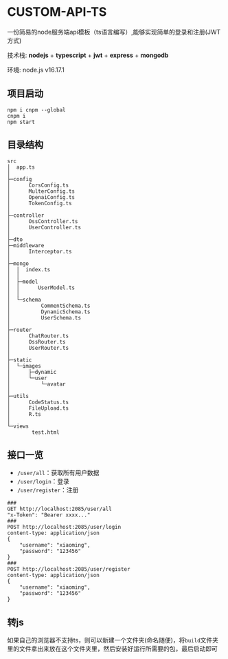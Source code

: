 

# CUSTOM-API-TS

一份简易的node服务端api模板（ts语言编写）,能够实现简单的登录和注册(JWT方式)

技术栈: **nodejs** + **typescript** + **jwt** + **express** + **mongodb**

环境: node.js v16.17.1



## 项目启动

```shell
npm i cnpm --global
cnpm i
npm start
```



## 目录结构

```
src
│  app.ts
│
├─config
│      CorsConfig.ts
│      MulterConfig.ts
│      OpenaiConfig.ts
│      TokenConfig.ts
│
├─controller
│      OssController.ts
│      UserController.ts
│
├─dto
├─middleware
│      Interceptor.ts
│
├─mongo
│  │  index.ts
│  │
│  ├─model
│  │      UserModel.ts
│  │
│  └─schema
│          CommentSchema.ts
│          DynamicSchema.ts
│          UserSchema.ts
│
├─router
│      ChatRouter.ts
│      OssRouter.ts
│      UserRouter.ts
│
├─static
│  └─images
│      ├─dynamic
│      └─user
│          └─avatar
│
├─utils
│      CodeStatus.ts
│      FileUpload.ts
│      R.ts
│
└─views
        test.html
```



## 接口一览

- `/user/all`：获取所有用户数据
- `/user/login`：登录
- `/user/register`：注册

```http
###
GET http://localhost:2085/user/all
"x-Token": "Bearer xxxx..."
###
POST http://localhost:2085/user/login
content-type: application/json
{
    "username": "xiaoming",
    "password": "123456"
}
###
POST http://localhost:2085/user/register
content-type: application/json
{
    "username": "xiaoming",
    "password": "123456"
}
```



## 转js

如果自己的浏览器不支持ts，则可以新建一个文件夹(命名随便)，将`build`文件夹里的文件拿出来放在这个文件夹里，然后安装好运行所需要的包，最后启动即可
